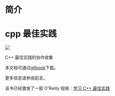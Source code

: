 # 简介

# cpp 最佳实践

![](https://gitter.im/lefticus/cppbestpractices?utm_source=badge&utm_medium=badge&utm_campaign=pr-badge&utm_content=badge)

C++ 最佳实践的协作收集

本文档可通过[gitbook](https://www.gitbook.com/book/lefticus/cpp-best-practices)下载。

更多信息请参阅前言。

该书已经激发了一部 O'Reilly 视频：[学习 C++ 最佳实践](http://shop.oreilly.com/product/0636920049814.do)
